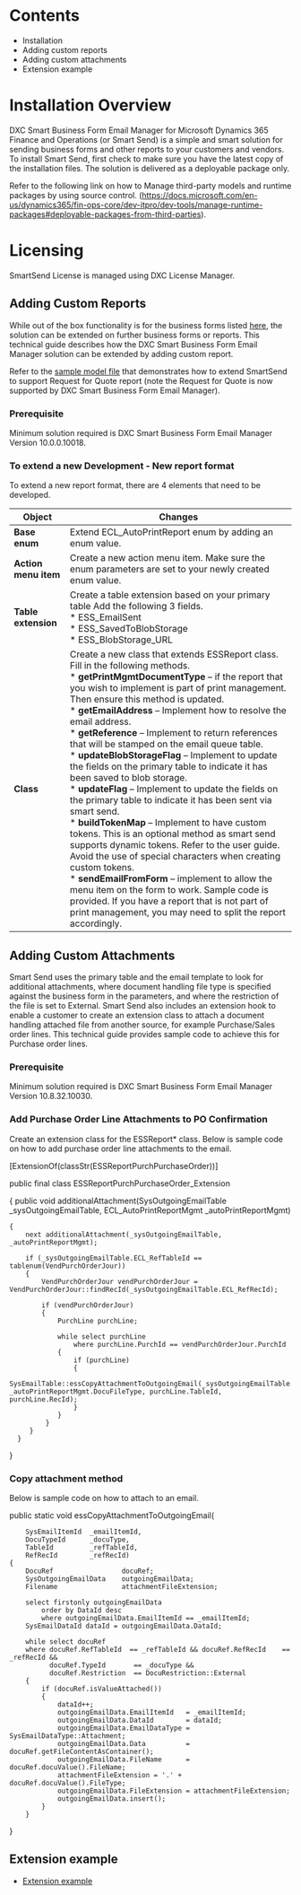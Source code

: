 # Contents

- Installation
- Adding custom reports
- Adding custom attachments
- Extension example


# Installation Overview

DXC Smart Business Form Email Manager for Microsoft Dynamics 365 Finance and Operations (or Smart Send) is a simple and smart solution for sending business forms and other reports to your customers and vendors.
To install Smart Send, first check to make sure you have the latest copy of the installation files.
The solution is delivered as a deployable package only.

Refer to the following link on how to Manage third-party models and runtime packages by using source control.
(https://docs.microsoft.com/en-us/dynamics365/fin-ops-core/dev-itpro/dev-tools/manage-runtime-packages#deployable-packages-from-third-parties).


# Licensing
SmartSend License is managed using DXC License Manager.

## Adding Custom Reports
While out of the box functionality is for the business forms listed [here](../../SMART-SEND/Overview.md), the solution can be extended on further business forms or reports. This technical guide describes how the DXC Smart Business Form Email Manager solution can be extended by adding custom report.

Refer to the [sample model file](https://github.com/DXCANZProduct/ICOND365/blob/b6404a4f9acd53ba41d34b99e0462eac9fd29fbe/SMART%20SEND/TECHNICAL%20GUIDE/SmartSendExtensionSample.zip) that demonstrates how to extend SmartSend to support Request for Quote report (note the Request for Quote is now supported by DXC Smart Business Form Email Manager).

### Prerequisite
Minimum solution required is DXC Smart Business Form Email Manager Version 10.0.0.10018.

### To extend a new Development - New report format
To extend a new report format, there are 4 elements that need to be developed.


|    **Object**  |    **Changes**   |
|-|-|
| **Base enum** | Extend ECL_AutoPrintReport enum by adding an enum value. |
| **Action menu item** | Create a new action menu item. Make sure the enum parameters are set to your newly created enum value. |
| **Table extension** | Create a table extension based on your primary table Add the following 3 fields.  <br> * ESS_EmailSent <br> * ESS_SavedToBlobStorage <br> * ESS_BlobStorage_URL|
| **Class** | Create a new class that extends ESSReport class. Fill in the following methods. <br> * **getPrintMgmtDocumentType** – if the report that you wish to implement is part of print management. Then ensure this method is updated. <br> * **getEmailAddress** – Implement how to resolve the email address. <br> * **getReference** – Implement to return references that will be stamped on the email queue table. <br> * **updateBlobStorageFlag** – Implement to update the fields on the primary table to indicate it has been saved to blob storage. <br> * **updateFlag** – Implement to update the fields on the primary table to indicate it has been sent via smart send. <br> * **buildTokenMap** – Implement to have custom tokens. This is an optional method as smart send supports dynamic tokens. Refer to the user guide. Avoid the use of special characters when creating custom tokens. <br> * **sendEmailFromForm** – implement to allow the menu item on the form to work. Sample code is provided. If you have a report that is not part of print management, you may need to split the report accordingly. |


## Adding Custom Attachments
Smart Send uses the primary table and the email template to look for additional attachments, where document handling file type is specified against the business form in the parameters, and where the restriction of the file is set to External. Smart Send also includes an extension hook to enable a customer to create an extension class to attach a document handling attached file from another source, for example Purchase/Sales order lines. This technical guide provides sample code to achieve this for Purchase order lines.

### Prerequisite
Minimum solution required is DXC Smart Business Form Email Manager Version 10.8.32.10030.

### Add Purchase Order Line Attachments to PO Confirmation
Create an extension class for the ESSReport* class. Below is sample code on how to add purchase order line attachments to the email.


[ExtensionOf(classStr(ESSReportPurchPurchaseOrder))] <br>

public final class ESSReportPurchPurchaseOrder_Extension <br>

{
    public void additionalAttachment(SysOutgoingEmailTable _sysOutgoingEmailTable, ECL_AutoPrintReportMgmt _autoPrintReportMgmt)  
    
    {
        next additionalAttachment(_sysOutgoingEmailTable, _autoPrintReportMgmt);  
        
        if (_sysOutgoingEmailTable.ECL_RefTableId == tablenum(VendPurchOrderJour))  
        {
            VendPurchOrderJour vendPurchOrderJour = VendPurchOrderJour::findRecId(_sysOutgoingEmailTable.ECL_RefRecId); 
            
            if (vendPurchOrderJour)
            {
                PurchLine purchLine;
            
                while select purchLine
                    where purchLine.PurchId == vendPurchOrderJour.PurchId
                {
                    if (purchLine)
                    {
                        SysEmailTable::essCopyAttachmentToOutgoingEmail(_sysOutgoingEmailTable.EmailItemId, _autoPrintReportMgmt.DocuFileType, purchLine.TableId, purchLine.RecId);
                    }
                }
             }
         }
      }
 } 


 ### Copy attachment method
Below is sample code on how to attach to an email.

public static void essCopyAttachmentToOutgoingEmail(

        SysEmailItemId  _emailItemId, 
        DocuTypeId      _docuType, 
        TableId         _refTableId, 
        RefRecId        _refRecId)
    {
        DocuRef                 docuRef;        
        SysOutgoingEmailData    outgoingEmailData;
        Filename                attachmentFileExtension;

        select firstonly outgoingEmailData
            order by DataId desc
            where outgoingEmailData.EmailItemId == _emailItemId;
        SysEmailDataId dataId = outgoingEmailData.DataId;

        while select docuRef
        where docuRef.RefTableId  == _refTableId && docuRef.RefRecId    == _refRecId &&
              docuRef.TypeId       == _docuType &&
              docuRef.Restriction  == DocuRestriction::External
        {
            if (docuRef.isValueAttached())
            {
                dataId++;
                outgoingEmailData.EmailItemId   = _emailItemId;
                outgoingEmailData.DataId        = dataId;
                outgoingEmailData.EmailDataType = SysEmailDataType::Attachment;
                outgoingEmailData.Data          = docuRef.getFileContentAsContainer();
                outgoingEmailData.FileName      =  docuRef.docuValue().FileName;
                attachmentFileExtension = '.' + docuRef.docuValue().FileType;
                outgoingEmailData.FileExtension = attachmentFileExtension;
                outgoingEmailData.insert();
            }
        }
   }
 
## Extension example
- [Extension example](SmartSendExtensionSample.zip) 
